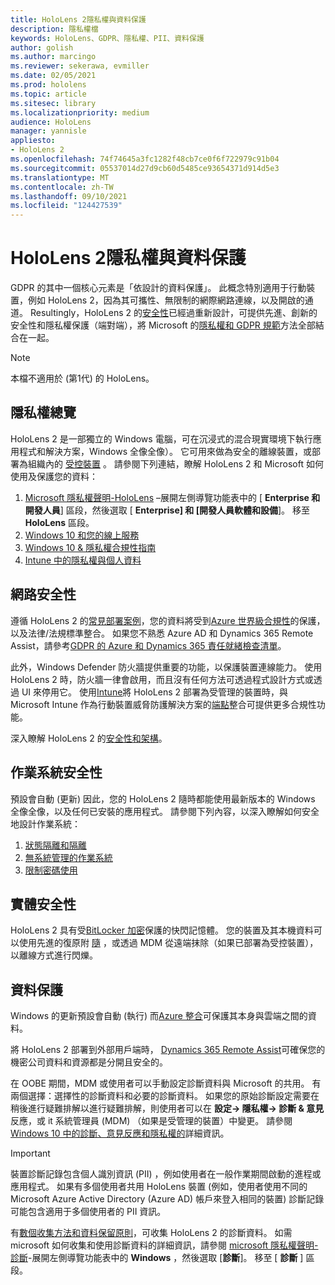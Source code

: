 ```yaml
---
title: HoloLens 2隱私權與資料保護
description: 隱私權檔
keywords: HoloLens、GDPR、隱私權、PII、資料保護
author: golish
ms.author: marcingo
ms.reviewer: sekerawa, evmiller
ms.date: 02/05/2021
ms.prod: hololens
ms.topic: article
ms.sitesec: library
ms.localizationpriority: medium
audience: HoloLens
manager: yannisle
appliesto:
- HoloLens 2
ms.openlocfilehash: 74f74645a3fc1282f48cb7ce0f6f722979c91b04
ms.sourcegitcommit: 05537014d27d9cb60d5485ce93654371d914d5e3
ms.translationtype: MT
ms.contentlocale: zh-TW
ms.lasthandoff: 09/10/2021
ms.locfileid: "124427539"
---
```

# <a name="hololens-2-privacy-and-data-protection"></a>HoloLens 2隱私權與資料保護

GDPR 的其中一個核心元素是「依設計的資料保護」。 此概念特別適用于行動裝置，例如 HoloLens 2，因為其可攜性、無限制的網際網路連線，以及開啟的通道。 Resultingly，HoloLens 2 的[安全性](/hololens/security-architecture)已經過重新設計，可提供先進、創新的安全性和隱私權保護（端對端），將 Microsoft 的[隱私權和 GDPR 規範](https://privacy.microsoft.com/)方法全部結合在一起。

 >[!NOTE]
> 本檔不適用於 (第1代) 的 HoloLens。

## <a name="privacy-overview"></a>隱私權總覽

HoloLens 2 是一部獨立的 Windows 電腦，可在沉浸式的混合現實環境下執行應用程式和解決方案，Windows 全像全像）。 它可用來做為安全的離線裝置，或部署為組織內的 [受控裝置](/mem/intune/fundamentals/windows-holographic-for-business) 。 請參閱下列連結，瞭解 HoloLens 2 和 Microsoft 如何使用及保護您的資料：

1. [Microsoft 隱私權聲明-HoloLens](https://privacy.microsoft.com/privacystatement) –展開左側導覽功能表中的 [ **Enterprise 和開發人員**] 區段，然後選取 [ **Enterprise] 和 [開發人員軟體和設備**]。 移至 **HoloLens** 區段。
2. [Windows 10 和您的線上服務](https://privacy.microsoft.com/windows10privacy)
3. [Windows 10 & 隱私權合規性指南](/windows/privacy/windows-10-and-privacy-compliance)
4. [Intune 中的隱私權與個人資料](/mem/intune/protect/privacy-personal-data)

## <a name="network-security"></a>網路安全性
遵循 HoloLens 2 的[常見部署案例](/hololens/common-scenarios)，您的資料將受到[Azure 世界級合規性](/azure/compliance/)的保護，以及法律/法規標準整合。 如果您不熟悉 Azure AD 和 Dynamics 365 Remote Assist，請參考[GDPR 的 Azure 和 Dynamics 365 責任就緒檢查清單](/compliance/regulatory/gdpr-arc-azure-dynamics)。

此外，Windows Defender 防火牆提供重要的功能，以保護裝置連線能力。 使用 HoloLens 2 時，防火牆一律會啟用，而且沒有任何方法可透過程式設計方式或透過 UI 來停用它。 使用[Intune](/mem/intune/protect/device-compliance-get-started)將 HoloLens 2 部署為受管理的裝置時，與 Microsoft Intune 作為行動裝置威脅防護解決方案的[端點](/mem/intune/protect/advanced-threat-protection)整合可提供更多合規性功能。

深入瞭解 HoloLens 2 的[安全性和架構](/hololens/security-architecture)。

## <a name="os-security"></a>作業系統安全性
預設會自動 (更新) 因此，您的 HoloLens 2 隨時都能使用最新版本的 Windows 全像全像，以及任何已安裝的應用程式。 請參閱下列內容，以深入瞭解如何安全地設計作業系統：

1. [狀態隔離和隔離](/hololens/security-state-separation-isolation)
1. [無系統管理的作業系統](/hololens/security-adminless-os)
1. [限制密碼使用](/hololens/security-limiting-password-use)

## <a name="physical-security"></a>實體安全性
HoloLens 2 具有受[BitLocker 加密](/hololens/security-encryption-data-protection)保護的快閃記憶體。 您的裝置及其本機資料可以使用先進的復原附 [隨](https://www.microsoft.com/p/advanced-recovery-companion/9p74z35sfrs8#activetab=pivot:overviewtab) ，或透過 MDM 從遠端抹除（如果已部署為受控裝置），以離線方式進行閃爍。

## <a name="data-protection"></a>資料保護
Windows 的更新預設會自動 (執行) 而[Azure 整合](/hololens/security-encryption-data-protection#Azure-integration)可保護其本身與雲端之間的資料。

將 HoloLens 2 部署到外部用戶端時， [Dynamics 365 Remote Assist](/hololens/hololens2-deployment-guide)可確保您的機密公司資料和資源都是分開且安全的。

在 OOBE 期間，MDM 或使用者可以手動設定診斷資料與 Microsoft 的共用。 有兩個選擇：選擇性的診斷資料和必要的診斷資料。 如果您的原始診斷設定需要在稍後進行疑難排解以進行疑難排解，則使用者可以在 **設定-> 隱私權-> 診斷 & 意見** 反應，或 it 系統管理員 (MDM) （如果是受管理的裝置）中變更。 請參閱[Windows 10 中的診斷、意見反應和隱私權的](https://support.microsoft.com/windows/diagnostics-feedback-and-privacy-in-windows-10-28808a2b-a31b-dd73-dcd3-4559a5199319)詳細資訊。

> [!Important]
> 裝置診斷記錄包含個人識別資訊 (PII) ，例如使用者在一般作業期間啟動的進程或應用程式。 如果有多個使用者共用 HoloLens 裝置 (例如，使用者使用不同的 Microsoft Azure Active Directory (Azure AD) 帳戶來登入相同的裝置) 診斷記錄可能包含適用于多個使用者的 PII 資訊。

有[數個收集方法和資料保留原則](/hololens/hololens-diagnostic-logs)，可收集 HoloLens 2 的診斷資料。  如需 microsoft 如何收集和使用診斷資料的詳細資訊，請參閱 [microsoft 隱私權聲明-診斷](https://privacy.microsoft.com/privacystatement)-展開左側導覽功能表中的 **Windows** ，然後選取 [**診斷**]。 移至 [ **診斷** ] 區段。
